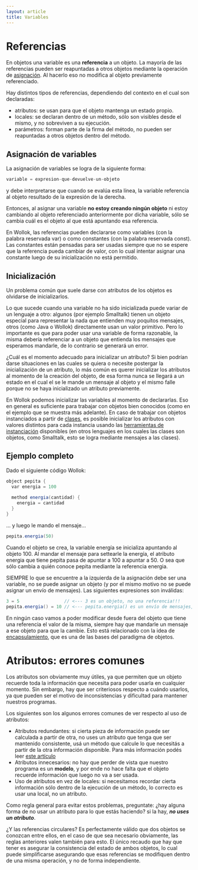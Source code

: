 ```yaml
---
layout: article
title: Variables
---
```


# Referencias

En objetos una variable es una **referencia** a un objeto. La mayoría de las referencias pueden ser reapuntadas a otros objetos mediante la operación de [asignación](transparencia-referencial--efecto-de-lado-y-asignacion-destructiva.html). Al hacerlo eso no modifica al objeto previamente referenciado.

Hay distintos tipos de referencias, dependiendo del contexto en el cual son declaradas:

- atributos: se usan para que el objeto mantenga un estado propio.
- locales: se declaran dentro de un método, sólo son visibles desde el mismo, y no sobreviven a su ejecución.
- parámetros: forman parte de la firma del método, no pueden ser reapuntadas a otros objetos dentro del método.

## Asignación de variables

La asignación de variables se logra de la siguiente forma:

```scala
variable = expresion-que-devuelve-un-objeto
```

y debe interpretarse que cuando se evalúa esta línea, la variable referencia al objeto resultado de la expresión de la derecha.

Entonces, al asignar una variable **no estoy creando ningún objeto** ni estoy cambiando al objeto referenciado anteriormente por dicha variable, sólo se cambia cuál es el objeto al que está apuntando esa referencia.

En Wollok, las referencias pueden declararse como variables (con la palabra reservada var) o como constantes (con la palabra reservada const). Las constantes están pensadas para ser usadas siempre que no se espere que la referencia pueda cambiar de valor, con lo cual intentar asignar una constante luego de su inicialización no está permitido.

## Inicialización

Un problema común que suele darse con atributos de los objetos es olvidarse de inicializarlos.

Lo que sucede cuando una variable no ha sido inicializada puede variar de un lenguaje a otro: algunos (por ejemplo Smalltalk) tienen un objeto especial para representar la nada que entienden muy poquitos mensajes, otros (como Java o Wollok) directamente usan un valor primitivo. Pero lo importante es que para poder usar una variable de forma razonable, la misma debería referenciar a un objeto que entienda los mensajes que esperamos mandarle, de lo contrario se generará un error.

¿Cuál es el momento adecuado para inicializar un atributo? Si bien podrían darse situaciones en las cuales se quiera o necesite postergar la inicialización de un atributo, lo más común es querer inicializar los atributos al momento de la creación del objeto, de esa forma nunca se llegará a un estado en el cual el se le mande un mensaje al objeto y el mismo falle porque no se haya inicializado un atributo previamente.

En Wollok podemos inicializar las variables al momento de declararlas. Eso en general es suficiente para trabajar con objetos bien conocidos (como en el ejemplo que se muestra más adelante). En caso de trabajar con objetos instanciados a partir de [clases](clases.html), es posible inicializar los atributos con valores distintos para cada instancia usando las [herramientas de instanciación](herramientas-de-instanciacion.html) disponibles (en otros lenguajes en los cuales las clases son objetos, como Smalltalk, esto se logra mediante mensajes a las clases).

## Ejemplo completo

Dado el siguiente código Wollok:

```scala
object pepita {
  var energia = 100
  
  method energia(cantidad) {
    energia = cantidad
  }
}
```

... y luego le mando el mensaje...

```scala
pepita.energia(50)
```

Cuando el objeto se crea, la variable energía se inicializa apuntando al objeto 100. Al mandar el mensaje para settearle la energía, el atributo energia que tiene pepita pasa de apuntar a 100 a apuntar a 50. O sea que sólo cambia a quién conoce pepita mediante la referencia energia.

SIEMPRE lo que se encuentre a la izquierda de la asignación debe ser una variable, no se puede asignar un objeto (y por el mismo motivo no se puede asignar un envío de mensajes). Las siguientes expresiones son inválidas:

```scala
3 = 5                 // <--- 3 es un objeto, no una referencia!!!
pepita.energia() = 10 // <--- pepita.energia() es un envío de mensajes, no una referencia!!!
```

En ningún caso vamos a poder modificar desde fuera del objeto que tiene una referencia el valor de la misma, siempre hay que mandarle un mensaje a ese objeto para que la cambie. Esto está relacionado con la idea de [encapsulamiento](encapsulamiento.html), que es una de las bases del paradigma de objetos.

# Atributos: errores comunes

Los atributos son obviamente muy útiles, ya que permiten que un objeto recuerde toda la información que necesita para poder usarla en cualquier momento. Sin embargo, hay que ser criteriosos respecto a cuándo usarlos, ya que pueden ser el motivo de inconsistencias y dificultad para mantener nuestros programas.

Los siguientes son los algunos errores comunes de ver respecto al uso de atributos:

- Atributos redundantes: si cierta pieza de información puede ser calculada a partir de otra, no uses un atributo que tenga que ser mantenido consistente, usá un método que calcule lo que necesitás a partir de la otra información disponible. Para más información podés leer [este artículo](oo-temporary-variable.html)
- Atributos innecesarios: no hay que perder de vista que nuestro programa es un **modelo**, y por ende no hace falta que el objeto recuerde información que luego no va a ser usada.
- Uso de atributos en vez de locales: si necesitamos recordar cierta información sólo dentro de la ejecución de un método, lo correcto es usar una local, no un atributo.

Como regla general para evitar estos problemas, preguntate: ¿hay alguna forma de no usar un atributo para lo que estás haciendo? si la hay, ***no uses un atributo***.

¿Y las referencias circulares? Es perfectamente válido que dos objetos se conozcan entre ellos, en el caso de que sea necesario obviamente, las reglas anteriores valen también para esto. El único recaudo que hay que tener es asegurar la consistencia del estado de ambos objetos, lo cual puede simplificarse asegurando que esas referencias se modifiquen dentro de una misma operación, y no de forma independiente.
